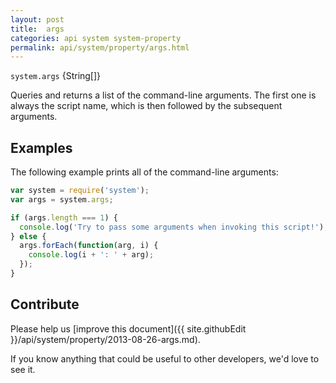 ```yaml
---
layout: post
title:  args
categories: api system system-property
permalink: api/system/property/args.html
---
```


`system.args` {String[]}

Queries and returns a list of the command-line arguments.  The first one is always the script name, which is then followed by the subsequent arguments.

## Examples

The following example prints all of the command-line arguments:

```javascript
var system = require('system');
var args = system.args;

if (args.length === 1) {
  console.log('Try to pass some arguments when invoking this script!');
} else {
  args.forEach(function(arg, i) {
    console.log(i + ': ' + arg);
  });
}
```

## Contribute

Please help us [improve this document]({{ site.githubEdit }}/api/system/property/2013-08-26-args.md).

If you know anything that could be useful to other developers, we'd love to see it.


